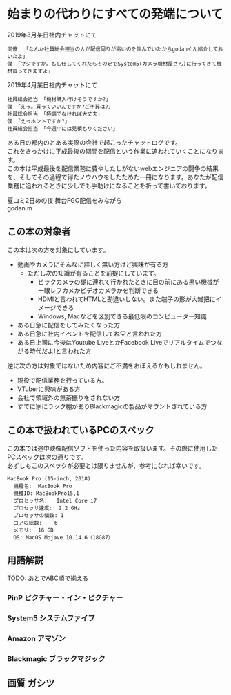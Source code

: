 # 始まりの代わりにすべての発端について

2019年3月某日社内チャットにて  

```
同僚  「なんか社員総会担当の人が配信周りが高いのを悩んでいたからgodanくん紹介しておいたよ」
僕 「マジですか。もし任してくれたらその足でSystem5(カメラ機材屋さん)に行ってきて機材買ってきますよ」
```

2019年4月某日社内チャットにて  
```
社員総会担当 「機材購入行けそうですか?」
僕 「えっ。買っていいんですか?ご予算は?」
社員総会担当 「極端でなければ大丈夫」
僕 「えっホントですか?」
社員総会担当 「今週中には見積もりください」
```

ある日の都内のとある実際の会社で起こったチャットログです。  
これをきっかけに平成最後の期間を配信という作業に追われていくことになります。  
この本は平成最後を配信業務に費やしたしがないwebエンジニアの闘争の結果を、そしてその過程で得たノウハウをしたためた一冊になります。あなたが配信業務に追われるときに少しでも手助けになることを祈って書いております。  

夏コミ2日めの夜
舞台FGO配信をみながら  
godan.m 

## この本の対象者
この本は次の方を対象にしています。

- 動画やカメラにそんなに詳しく無い方けど興味が有る方
  - ただし次の知識が有ることを前提にしています。
    - ビックカメラの棚に連れて行かれたときに目の前にある黒い機械が一眼レフカメかビデオカメラかを判断できる
    - HDMIと言われてHTMLと勘違いしない。また端子の形が大雑把にイメージできる
    - Windows, Macなどを区別できる最低限のコンピューター知識
- ある日急に配信をしてみたくなった方
- ある日急に社内イベントを配信してね♡と言われた方
- ある日上司に今後はYoutube LiveとかFacebook Liveでリアルタイムでつながる時代だよ!と言われた方

逆に次の方は対象ではないため内容にご不満をおぼえるかもしれません。  

- 現役で配信業務を行っている方。  
- VTuberに興味がある方
- 会社で領域外の無茶振りをされない方
- すでに家にラック棚がありBlackmagicの製品がマウントされている方

## この本で扱われているPCのスペック

この本では途中映像配信ソフトを使った内容を取扱います。その際に使用したPCスペックは次の通りです。  
必ずしもこのスペックが必要とは限りませんが、参考になれば幸いです。 
```
MacBook Pro (15-inch, 2018)  
  機種名:	MacBook Pro
  機種ID:	MacBookPro15,1
  プロセッサ名:	Intel Core i7
  プロセッサ速度:	2.2 GHz
  プロセッサの個数:	1
  コアの総数:	6
  メモリ:	16 GB
  OS: MacOS Mojave 10.14.6（18G87）
```

## 用語解説
TODO: あとでABC順で揃える

### PinP ピクチャー・イン・ピクチャー

### System5 システムファイブ

### Amazon  アマゾン

### Blackmagic ブラックマジック

## 画質 ガシツ


